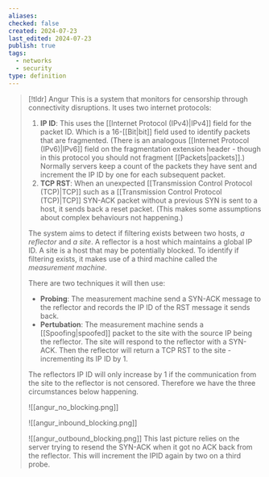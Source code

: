 ```yaml
---
aliases: 
checked: false
created: 2024-07-23
last_edited: 2024-07-23
publish: true
tags:
  - networks
  - security
type: definition
---
```

>[!tldr] Angur
>This is a system that monitors for censorship through connectivity disruptions. It uses two internet protocols:
>
>1. **IP ID**: This uses the [[Internet Protocol (IPv4)|IPv4]] field for the packet ID. Which is a 16-[[Bit|bit]] field used to identify packets that are fragmented. (There is an analogous [[Internet Protocol (IPv6)|IPv6]] field on the fragmentation extension header - though in this protocol you should not fragment [[Packets|packets]].) Normally servers keep a count of the packets they have sent and increment the IP ID by one for each subsequent packet.
>2. **TCP RST**: When an unexpected [[Transmission Control Protocol (TCP)|TCP]] such as a [[Transmission Control Protocol (TCP)|TCP]] SYN-ACK packet without a previous SYN is sent to a host, it sends back a reset packet. (This makes some assumptions about complex behaviours not happening.)
>
>The system aims to detect if filtering exists between two hosts, *a reflector* and *a site*. A reflector is a host which maintains a global IP ID. A site is a host that may be potentially blocked. To identify if filtering exists, it makes use of a third machine called the *measurement machine*.
>
>There are two techniques it will then use:
>
>- **Probing**: The measurement machine send a SYN-ACK message to the reflector and records the IP ID of the RST message it sends back.
>- **Pertubation**: The measurement machine sends a [[Spoofing|spoofed]] packet to the site with the source IP being the reflector. The site will respond to the reflector with a SYN-ACK. Then the reflector will return a TCP RST to the site - incrementing its IP ID by 1.
>
>The reflectors IP ID will only increase by 1 if the communication from the site to the reflector is not censored. Therefore we have the three circumstances below happening.
>
>![[angur_no_blocking.png]]
>
>![[angur_inbound_blocking.png]]
>
>![[angur_outbound_blocking.png]]
>This last picture relies on the server trying to resend the SYN-ACK when it got no ACK back from the reflector. This will increment the IPID again by two on a third probe.

